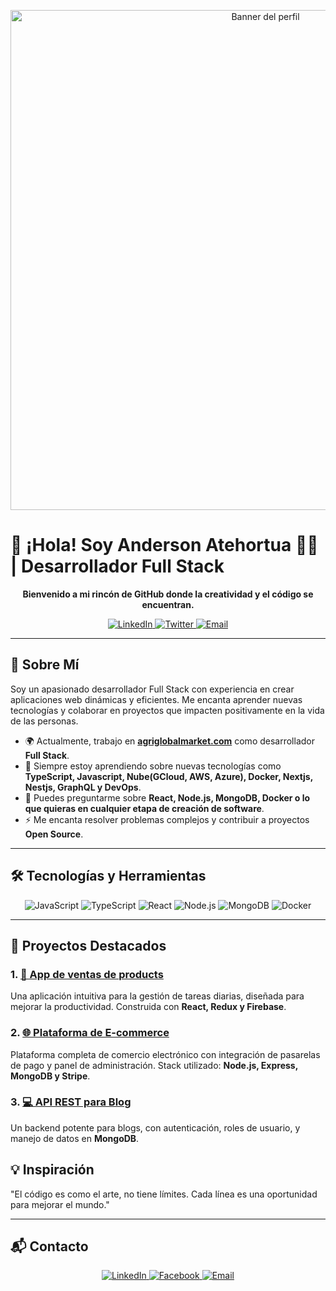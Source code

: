 <!-- Banner con estilo visual -->
<p align="center">
  <img src="https://yourbannerimage.com/banner.png" width="800" alt="Banner del perfil">
</p>

# 👋 ¡Hola! Soy Anderson Atehortua 👨‍💻 | Desarrollador Full Stack

<p align="center">
  <strong>Bienvenido a mi rincón de GitHub donde la creatividad y el código se encuentran.</strong>
</p>

<p align="center">
  <a href="https://linkedin.com/in/tuperfil">
    <img src="https://img.shields.io/badge/LinkedIn-Conéctate-blue?style=for-the-badge&logo=linkedin" alt="LinkedIn">
  </a>
  <a href="https://twitter.com/tuusuario">
    <img src="https://img.shields.io/badge/Twitter-Sígueme-1DA1F2?style=for-the-badge&logo=twitter&logoColor=white" alt="Twitter">
  </a>
  <a href="mailto:tuemail@example.com">
    <img src="https://img.shields.io/badge/Email-Contáctame-red?style=for-the-badge" alt="Email">
  </a>
</p>

---

## 🚀 Sobre Mí

Soy un apasionado desarrollador Full Stack con experiencia en crear aplicaciones web dinámicas y eficientes. Me encanta aprender nuevas tecnologías y colaborar en proyectos que impacten positivamente en la vida de las personas.

- 🌍 Actualmente, trabajo en **[agriglobalmarket.com](https://agriglobalmarket.com)** como desarrollador **Full Stack**.
- 🌱 Siempre estoy aprendiendo sobre nuevas tecnologías como **TypeScript, Javascript, Nube(GCloud, AWS, Azure), Docker, Nextjs, Nestjs, GraphQL y DevOps**.
- 💬 Puedes preguntarme sobre **React, Node.js, MongoDB, Docker o lo que quieras en cualquier etapa de creación de software**.
- ⚡ Me encanta resolver problemas complejos y contribuir a proyectos **Open Source**.

---

## 🛠️ **Tecnologías y Herramientas**

<p align="center">
  <img src="https://img.shields.io/badge/-JavaScript-F7DF1E?logo=javascript&logoColor=white&style=for-the-badge" alt="JavaScript">
  <img src="https://img.shields.io/badge/-TypeScript-007ACC?logo=typescript&logoColor=white&style=for-the-badge" alt="TypeScript">
  <img src="https://img.shields.io/badge/-React-61DAFB?logo=react&logoColor=black&style=for-the-badge" alt="React">
  <img src="https://img.shields.io/badge/-Node.js-339933?logo=node.js&logoColor=white&style=for-the-badge" alt="Node.js">
  <img src="https://img.shields.io/badge/-MongoDB-47A248?logo=mongodb&logoColor=white&style=for-the-badge" alt="MongoDB">
  <img src="https://img.shields.io/badge/-Docker-2496ED?logo=docker&logoColor=white&style=for-the-badge" alt="Docker">
</p>

---

## 🌟 **Proyectos Destacados**

### 1. [📱 App de ventas de products](https://github.com/tuusuario/tareas-app)
Una aplicación intuitiva para la gestión de tareas diarias, diseñada para mejorar la productividad. Construida con **React, Redux y Firebase**.

### 2. [🌐 Plataforma de E-commerce](https://github.com/tuusuario/ecommerce-plataforma)
Plataforma completa de comercio electrónico con integración de pasarelas de pago y panel de administración. Stack utilizado: **Node.js, Express, MongoDB y Stripe**.

### 3. [💻 API REST para Blog](https://github.com/tuusuario/blog-api)
Un backend potente para blogs, con autenticación, roles de usuario, y manejo de datos en **MongoDB**.

## 💡 **Inspiración**

"El código es como el arte, no tiene límites. Cada línea es una oportunidad para mejorar el mundo."

---

## 📬 **Contacto**

<p align="center">
  <a href="https://linkedin.com/in/tuperfil](https://www.linkedin.com/in/anderson-atehortua-montoya-9485b0170">
    <img src="https://img.shields.io/badge/LinkedIn-Conéctate-blue?style=for-the-badge&logo=linkedin" alt="LinkedIn">
  </a>
  <a href="[https://twitter.com/tuusuario](https://www.facebook.com/Andersonatehortuam)">
    <img src="https://img.shields.io/badge/Twitter-Sígueme-1DA1F2?style=for-the-badge&logo=twitter&logoColor=white" alt="Facebook">
  </a>
  <a href="mailto:andersonam1@hotmail.com">
    <img src="https://img.shields.io/badge/Email-Contáctame-red?style=for-the-badge" alt="Email">
  </a>
</p>
